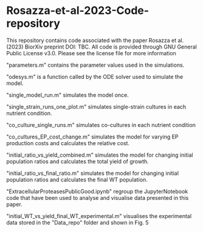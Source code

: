 # Rosazza-et-al-2023-Code-repository 
This repository contains code associated with the paper Rosazza et al. (2023) BiorXiv preprint DOI: TBC.
All code is provided through GNU General Public License v3.0. Please see the license file for more information

"parameters.m" contains the parameter values used in the simulations.

"odesys.m" is a function called by the ODE solver used to simulate the model.

"single_model_run.m" simulates the model once.

"single_strain_runs_one_plot.m" simulates single-strain cultures in each nutrient condition.

"co_culture_single_runs.m" simulates co-cultures in each nutrient condition

"co_cultures_EP_cost_change.m" simulates the model for varying EP production costs and calculates the relative cost.

"initial_ratio_vs_yield_combined.m" simulates the model for changing initial population ratios and calculates the total yield of growth.

"initial_ratio_vs_final_ratio.m" simulates the model for changing initial population ratios and calculates the final WT population.

"ExtracellularProteasesPublicGood.ipynb" regroup the JupyterNotebook code that have been used to analyse and visualise data presented in this paper.

"initial_WT_vs_yield_final_WT_experimental.m" visualises the experimental data stored in the "Data_repo" folder and shown in Fig. 5

